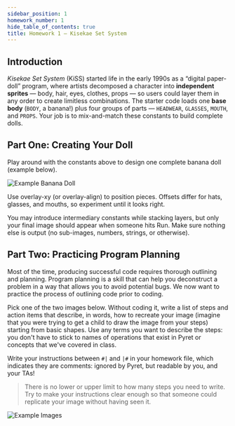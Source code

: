 ```yaml
---
sidebar_position: 1
homework_number: 1
hide_table_of_contents: true
title: Homework 1 — Kisekae Set System
---
```


## Introduction
*Kisekae Set System* (KiSS) started life in the early 1990s as a “digital paper-doll” program, where artists decomposed a character into **independent sprites** — body, hair, eyes, clothes, props — so users could layer them in any order to create limitless combinations.
The starter code loads one **base body** (`BODY`, a banana!) plus four groups of parts — `HEADWEAR`, `GLASSES`, `MOUTH`, and `PROPS`.  Your job is to mix-and-match these constants to build complete dolls.

## Part One: Creating Your Doll
Play around with the constants above to design one complete banana doll (example below).

![Example Banana Doll](/img/banana-example.png)

Use overlay-xy (or overlay-align) to position pieces. Offsets differ for hats, glasses, and mouths, so experiment until it looks right.

You may introduce intermediary constants while stacking layers, but only your final image should appear when someone hits Run. Make sure nothing else is output (no sub-images, numbers, strings, or otherwise).

## Part Two: Practicing Program Planning

Most of the time, producing successful code requires thorough outlining and
planning. Program planning is a skill that can help you deconstruct a problem in
a way that allows you to avoid potential bugs. We now want to practice the
process of outlining code prior to coding.

Pick one of the two images below. Without coding it, write a list of steps and action items that describe, in words, how to recreate your image (imagine that you were trying to get a child to draw the image from your steps) starting from basic shapes. Use any terms you want to describe the steps: you don't have to stick to names of operations that exist in Pyret or concepts that we've covered in class.

Write your instructions between `#|` and `|#` in your homework file, which
indicates they are comments: ignored by Pyret, but readable by you, and your TAs!

> There is no lower or upper limit to how many steps you need to write. Try to make your instructions clear enough so that someone could replicate your image without having seen it.

![Example Images](/img/hw1-pt2-examples.png)



